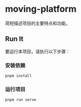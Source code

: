 # moving-platform

简短描述项目的主要特点和功能。

## Run It

要运行本项目，请执行以下步骤：

### 安装依赖

```bash
pnpm install
```

### 运行项目
```
pnpm run serve
```
